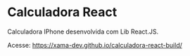 # Calculadora React
Calculadora IPhone desenvolvida com Lib React.JS.

Acesse:
https://xama-dev.github.io/calculadora-react-build/
